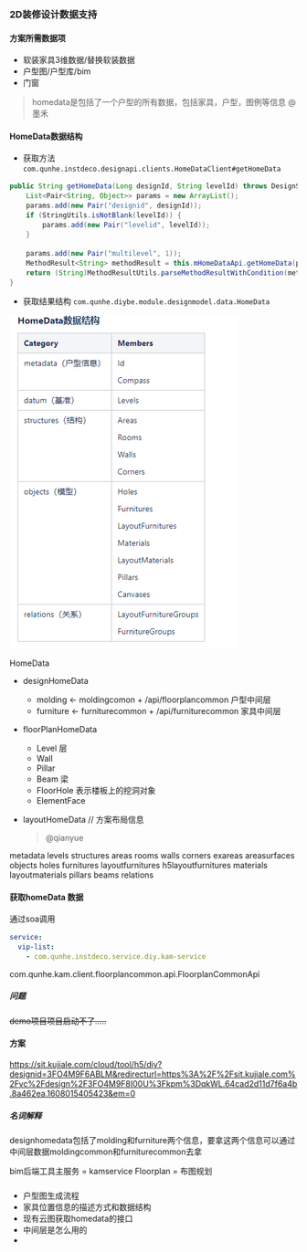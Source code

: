 
### 2D装修设计数据支持

#### 方案所需数据项

- 软装家具3维数据/替换软装数据
- 户型图/户型库/bim
- 门窗


> homedata是包括了一个户型的所有数据，包括家具，户型，图例等信息 @墨禾 

#### HomeData数据结构

- 获取方法 `com.qunhe.instdeco.designapi.clients.HomeDataClient#getHomeData`
```java
public String getHomeData(Long designId, String levelId) throws DesignServiceException {
    List<Pair<String, Object>> params = new ArrayList();
    params.add(new Pair("designid", designId));
    if (StringUtils.isNotBlank(levelId)) {
        params.add(new Pair("levelid", levelId));
    }

    params.add(new Pair("multilevel", 1));
    MethodResult<String> methodResult = this.mHomeDataApi.getHomeData(params);
    return (String)MethodResultUtils.parseMethodResultWithCondition(methodResult);
}
```
- 获取结果结构
`com.qunhe.diybe.module.designmodel.data.HomeData` 

![HomeData数据结构](./bak/homedata.png 'HomeData数据结构')


HomeData
- designHomeData
    - molding <- moldingcomon + /api/floorplancommon 户型中间层
    - furniture <- furniturecommon + /api/furniturecommon 家具中间层

- floorPlanHomeData
    - Level 层
    - Wall 
    - Pillar 
    - Beam 梁
    - FloorHole  表示楼板上的挖洞对象
    - ElementFace 

- layoutHomeData // 方案布局信息
    > @qianyue


metadata
levels
structures
 areas
 rooms
 walls
 corners
 exareas
 areasurfaces
objects
 holes
 furnitures
 layoutfurnitures
 h5layoutfurnitures
 materials
 layoutmaterials
 pillars
 beams
relations
 

#### 获取homeData 数据
通过soa调用
```yml
service:
  vip-list:
    - com.qunhe.instdeco.service.diy.kam-service
```
com.qunhe.kam.client.floorplancommon.api.FloorplanCommonApi

##### 问题
 ~~demo项目项目启动不了.....~~

#### 方案
https://sit.kujiale.com/cloud/tool/h5/diy?designid=3FO4M9F6ABLM&redirecturl=https%3A%2F%2Fsit.kujiale.com%2Fvc%2Fdesign%2F3FO4M9F8I00U%3Fkpm%3DqkWL.64cad2d11d7f6a4b.8a462ea.1608015405423&em=0


##### 名词解释
designhomedata包括了molding和furniture两个信息，要拿这两个信息可以通过中间层数据moldingcommon和furniturecommon去拿

bim后端工具主服务 = kamservice
Floorplan = 布图规划

###

- 户型图生成流程
- 家具位置信息的描述方式和数据结构
- 现有云图获取homedata的接口
- 中间层是怎么用的
- 